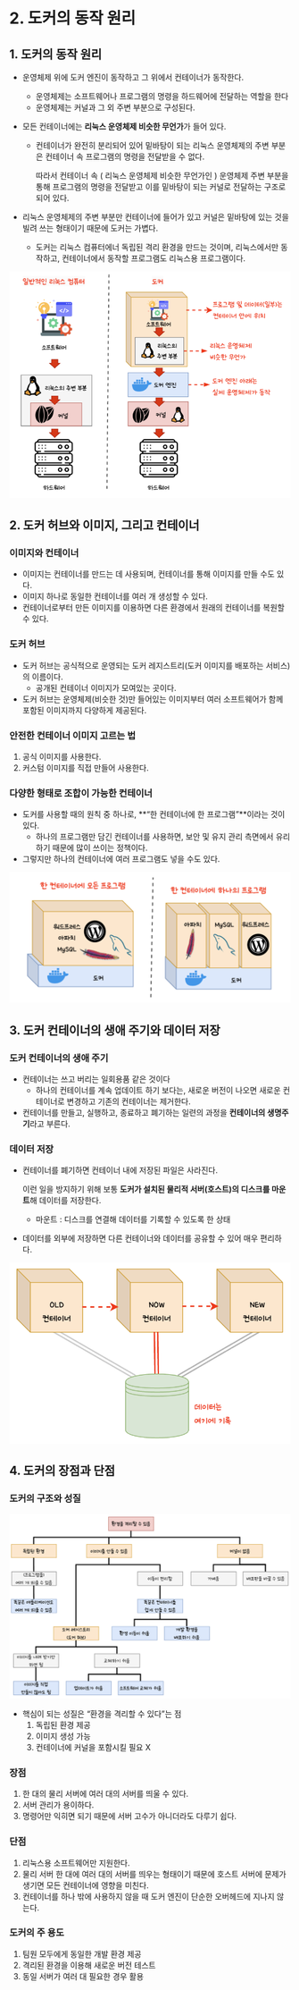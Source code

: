 # 2. 도커의 동작 원리

## 1. 도커의 동작 원리

- 운영체제 위에 도커 엔진이 동작하고 그 위에서 컨테이너가 동작한다.
    - 운영체제는 소프트웨어나 프로그램의 명령을 하드웨어에 전달하는 역할을 한다
    - 운영체제는 커널과 그 외 주변 부분으로 구성된다.
- 모든 컨테이너에는 **리눅스 운영체제 비슷한 무언가**가 들어 있다.
    - 컨테이너가 완전히 분리되어 있어 밑바탕이 되는 리눅스 운영체제의 주변 부분은 컨테이너 속 프로그램의 명령을 전달받을 수 없다.

      따라서 컨테이너 속 ( 리눅스 운영체제 비슷한 무언가인 ) 운영체제 주변 부분을 통해 프로그램의 명령을 전달받고 이를 밑바탕이 되는 커널로 전달하는 구조로 되어 있다.

- 리눅스 운영체제의 주변 부분만 컨테이너에 들어가 있고 커널은 밑바탕에 있는 것을 빌려 쓰는 형태이기 때문에 도커는 가볍다.
    - 도커는 리눅스 컴퓨터에너 독립된 격리 환경을 만드는 것이며, 리눅스에서만 동작하고, 컨테이너에서 동작할 프로그램도 리눅스용 프로그램이다.

![](../image/docker&k8s/02-01.png)

## 2. 도커 허브와 이미지, 그리고 컨테이너

### 이미지와 컨테이너

- 이미지는 컨테이너를 만드는 데 사용되며, 컨테이너를 통해 이미지를 만들 수도 있다.
- 이미지 하나로 동일한 컨테이너를 여러 개 생성할 수 있다.
- 컨테이너로부터 만든 이미지를 이용하면 다른 환경에서 원래의 컨테이너를 복원할 수 있다.

### 도커 허브

- 도커 허브는 공식적으로 운영되는 도커 레지스트리(도커 이미지를 배포하는 서비스)의 이름이다.
    - 공개된 컨테이너 이미지가 모여있는 곳이다.
- 도커 허브는 운영체제(비슷한 것)만 들어있는 이미지부터 여러 소프트웨어가 함께 포함된 이미지까지 다양하게 제공된다.

### 안전한 컨테이너 이미지 고르는 법

1. 공식 이미지를 사용한다.
2. 커스텀 이미지를 직접 만들어 사용한다.

### 다양한 형태로 조합이 가능한 컨테이너

- 도커를 사용할 때의 원칙 중 하나로, **“한 컨테이너에 한 프로그램”**이라는 것이 있다.
    - 하나의 프로그램만 담긴 컨테이너를 사용하면, 보안 및 유지 관리 측면에서 유리하기 때문에 많이 쓰이는 정책이다.
- 그렇지만 하나의 컨테이너에 여러 프로그램도 넣을 수도 있다.

![](../image/docker&k8s/02-02.png)

## 3. 도커 컨테이너의 생애 주기와 데이터 저장

### 도커 컨테이너의 생애 주기

- 컨테이너는 쓰고 버리는 일회용품 같은 것이다
    - 하나의 컨테이너를 계속 업데이트 하기 보다는, 새로운 버전이 나오면 새로운 컨테이너로 변경하고 기존의 컨테이너는 제거한다.
- 컨테이너를 만들고, 실행하고, 종료하고 폐기하는 일련의 과정을 **컨테이너의 생명주기**라고 부른다.

### 데이터 저장

- 컨테이너를 폐기하면 컨테이너 내에 저장된 파일은 사라진다.

  이런 일을 방지하기 위해 보통 **도커가 설치된 물리적 서버(호스트)의 디스크를 마운트**해 데이터를 저장한다.

    - 마운트 : 디스크를 연결해 데이터를 기록할 수 있도록 한 상태
- 데이터를 외부에 저장하면 다른 컨테이너와 데이터를 공유할 수 있어 매우 편리하다.

![](../image/docker&k8s/02-03.png)

## 4. 도커의 장점과 단점

### 도커의 구조와 성질

![](../image/docker&k8s/02-04.png)

- 핵심이 되는 성질은 “환경을 격리할 수 있다”는 점
    1. 독립된 환경 제공
    2. 이미지 생성 가능
    3. 컨테이너에 커널을 포함시킬 필요 X

### 장점

1. 한 대의 물리 서버에 여러 대의 서버를 띄울 수 있다.
2. 서버 관리가 용이하다.
3. 명령어만 익히면 되기 때문에 서버 고수가 아니더라도 다루기 쉽다.

### 단점

1. 리눅스용 소프트웨어만 지원한다.
2. 물리 서버 한 대에 여러 대의 서버를 띄우는 형태이기 때문에 호스트 서버에 문제가 생기면 모든 컨테이너에 영향을 미친다.
3. 컨테이너를 하나 밖에 사용하지 않을 때 도커 엔진이 단순한 오버헤드에 지나지 않는다.

### 도커의 주 용도

1. 팀원 모두에게 동일한 개발 환경 제공
2. 격리된 환경을 이용해 새로운 버전 테스트
3. 동일 서버가 여러 대 필요한 경우 활용